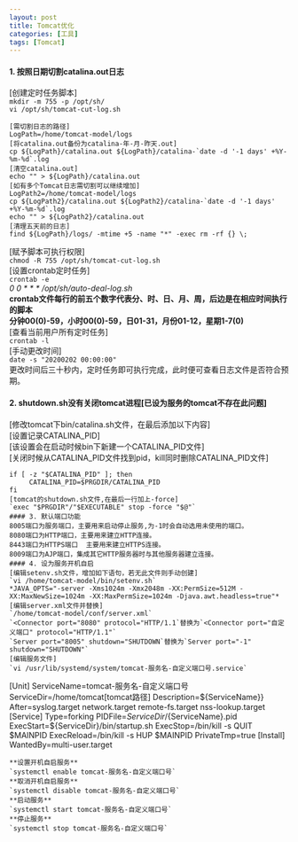 ```yaml
---
layout: post
title: Tomcat优化
categories: [工具]
tags: [Tomcat]
---
```

#### 1. 按照日期切割catalina.out日志  
[创建定时任务脚本]  
`mkdir -m 755 -p /opt/sh/`  
`vi /opt/sh/tomcat-cut-log.sh`
<!-- more -->
```
[需切割日志的路径]
LogPath=/home/tomcat-model/logs
[将catalina.out备份为catalina-年-月-昨天.out]
cp ${LogPath}/catalina.out ${LogPath}/catalina-`date -d '-1 days' +%Y-%m-%d`.log
[清空catalina.out]
echo "" > ${LogPath}/catalina.out
[如有多个Tomcat日志需切割可以继续增加]
LogPath2=/home/tomcat-model/logs
cp ${LogPath2}/catalina.out ${LogPath2}/catalina-`date -d '-1 days' +%Y-%m-%d`.log
echo "" > ${LogPath2}/catalina.out
[清理五天前的日志]
find ${LogPath}/logs/ -mtime +5 -name "*" -exec rm -rf {} \;
```
[赋予脚本可执行权限]  
`chmod -R 755 /opt/sh/tomcat-cut-log.sh`  
[设置crontab定时任务]  
`crontab -e`  
_0 0 * * * /opt/sh/auto-deal-log.sh_  
**crontab文件每行的前五个数字代表分、时、日、月、周，后边是在相应时间执行的脚本**  
**分钟00(0)-59，小时00(0)-59，日01-31，月份01-12，星期1-7(0)**  
[查看当前用户所有定时任务]  
`crontab -l`  
[手动更改时间]  
`date -s "20200202 00:00:00"`  
更改时间后三十秒内，定时任务即可执行完成，此时便可查看日志文件是否符合预期。  
#### 2. shutdown.sh没有关闭tomcat进程[已设为服务的tomcat不存在此问题]  
[修改tomcat下bin/catalina.sh文件，在最后添加以下内容]  
[设置记录CATALINA_PID]  
[该设置会在启动时候bin下新建一个CATALINA_PID文件]  
[关闭时候从CATALINA_PID文件找到pid，kill同时删除CATALINA_PID文件]  
```
if [ -z "$CATALINA_PID" ]; then
     CATALINA_PID=$PRGDIR/CATALINA_PID
fi
[tomcat的shutdown.sh文件,在最后一行加上-force]  
`exec "$PRGDIR"/"$EXECUTABLE" stop -force "$@"`  
#### 3. 默认端口功能  
8005端口为服务端口，主要用来启动停止服务,为-1时会自动选用未使用的端口。  
8080端口为HTTP端口，主要用来建立HTTP连接。  
8443端口为HTTPS端口  主要用来建立HTTPS连接。
8009端口为AJP端口，集成其它HTTP服务器时与其他服务器建立连接。  
#### 4. 设为服务开机自启
[编辑setenv.sh文件，增加如下语句，若无此文件则手动创建]  
`vi /home/tomcat-model/bin/setenv.sh`  
*JAVA_OPTS="-server -Xms1024m -Xmx2048m -XX:PermSize=512M -XX:MaxNewSize=1024m -XX:MaxPermSize=1024m -Djava.awt.headless=true"*  
[编辑server.xml文件并替换]  
`/home/tomcat-model/conf/server.xml`  
`<Connector port="8080" protocol="HTTP/1.1`替换为`<Connector port="自定义端口" protocol="HTTP/1.1"`  
`Server port="8005" shutdown="SHUTDOWN`替换为`Server port="-1" shutdown="SHUTDOWN"`  
[编辑服务文件]  
`vi /usr/lib/systemd/system/tomcat-服务名-自定义端口号.service`  
```
[Unit]
ServiceName=tomcat-服务名-自定义端口号
ServiceDir=/home/tomcat[tomcat路径]
Description=${ServiceName}}
After=syslog.target network.target remote-fs.target nss-lookup.target
[Service]
Type=forking
PIDFile=${ServiceDir}/${ServiceName}.pid
ExecStart=${ServiceDir}/bin/startup.sh
ExecStop=/bin/kill -s QUIT $MAINPID
ExecReload=/bin/kill -s HUP $MAINPID
PrivateTmp=true
[Install]
WantedBy=multi-user.target
```
**设置开机自启服务**  
`systemctl enable tomcat-服务名-自定义端口号`  
**取消开机自启服务**  
`systemctl disable tomcat-服务名-自定义端口号`  
**启动服务**  
`systemctl start tomcat-服务名-自定义端口号`  
**停止服务**  
`systemctl stop tomcat-服务名-自定义端口号`  

